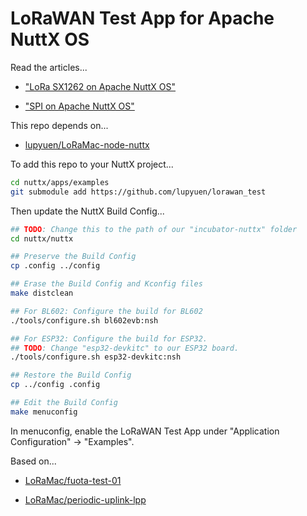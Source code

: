 # LoRaWAN Test App for Apache NuttX OS

Read the articles...

-   ["LoRa SX1262 on Apache NuttX OS"](https://lupyuen.github.io/articles/sx1262)

-   ["SPI on Apache NuttX OS"](https://lupyuen.github.io/articles/spi2)

This repo depends on...

-   [lupyuen/LoRaMac-node-nuttx](https://github.com/lupyuen/LoRaMac-node-nuttx)

To add this repo to your NuttX project...

```bash
cd nuttx/apps/examples
git submodule add https://github.com/lupyuen/lorawan_test
```

Then update the NuttX Build Config...

```bash
## TODO: Change this to the path of our "incubator-nuttx" folder
cd nuttx/nuttx

## Preserve the Build Config
cp .config ../config

## Erase the Build Config and Kconfig files
make distclean

## For BL602: Configure the build for BL602
./tools/configure.sh bl602evb:nsh

## For ESP32: Configure the build for ESP32.
## TODO: Change "esp32-devkitc" to our ESP32 board.
./tools/configure.sh esp32-devkitc:nsh

## Restore the Build Config
cp ../config .config

## Edit the Build Config
make menuconfig 
```

In menuconfig, enable the LoRaWAN Test App under "Application Configuration" → "Examples".

Based on...

-   [LoRaMac/fuota-test-01](https://github.com/lupyuen/LoRaMac-node-nuttx/blob/master/src/apps/LoRaMac/fuota-test-01/B-L072Z-LRWAN1)

-   [LoRaMac/periodic-uplink-lpp](https://github.com/lupyuen/LoRaMac-node-nuttx/blob/master/src/apps/LoRaMac/periodic-uplink-lpp/B-L072Z-LRWAN1)

